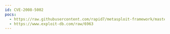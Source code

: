 ```yaml
---
id: CVE-2008-5002
pocs:
  - https://raw.githubusercontent.com/rapid7/metasploit-framework/master/modules/exploits/windows/browser/chilkat_crypt_writefile.rb
  - https://www.exploit-db.com/raw/6963
---
```

